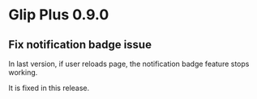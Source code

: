 # Glip Plus 0.9.0

## Fix notification badge issue

In last version, if user reloads page, the notification badge feature stops working.

It is fixed in this release.

